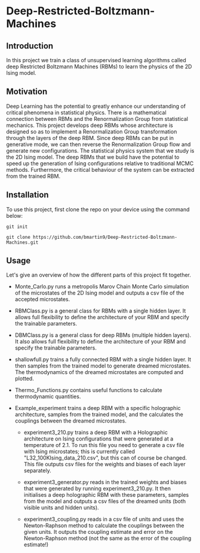 # Deep-Restricted-Boltzmann-Machines

## Introduction 

In this project we train a class of unsupervised learning algorithms called deep Restricted Boltzmann Machines (RBMs) to learn the physics of the 2D Ising model. 

## Motivation 

Deep Learning has the potential to greatly enhance our understanding of critical phenomena in statistical physics. There is a mathematical connection between 
RBMs and the Renormalization Group from statistical mechanics. This project develops deep RBMs whose architecture is designed so as to implement a Renormalization 
Group transformation through the layers of the deep RBM. Since deep RBMs can be put in generative mode, we can then reverse the Renormalization Group flow and 
generate new configurations. The statistical physics system that we study is the 2D Ising model. The deep RBMs that we build have the potential to speed up the
generation of Ising configurations relative to traditional MCMC methods. Furthermore, the critical behaviour of the system can be extracted from the trained RBM. 

## Installation 

To use this project, first clone the repo on your device using the command below:

```git init``` 

```git clone https://github.com/bmartin9/Deep-Restricted-Boltzmann-Machines.git``` 

## Usage 

Let's give an overview of how the different parts of this project fit together. 

* Monte_Carlo.py runs a metropolis Marov Chain Monte Carlo simulation of the microstates of the 2D Ising model and outputs a csv file of the accepted microstates.

* RBMClass.py is a general class for RBMs with a single hidden layer. It allows full flexibility to define the architecture of your RBM and specify the trainable parameters. 

* DBMClass.py is a general class for deep RBMs (multiple hidden layers). It also allows full flexibility to define the architecture of your RBM and specify the trainable parameters. 

* shallowfull.py trains a fully connected RBM with a single hidden layer. It then samples from the trained model to generate dreamed microstates. The thermodynamics of the dreamed microstates are computed
and plotted. 

* Thermo_Functions.py contains useful functions to calculate thermodynamic quantities. 

* Example_experiment trains a deep RBM with a specific holographic architecture, samples from the trained model, 
and the calculates the couplings between the dreamed microstates. 
  * experiment3_210.py trains a deep RBM with a Holographic architecture on Ising configurations that were generated at a temperature of 2.1. 
  To run this file you need to generate a csv file with Ising microstates; this is currently called "L32_100KIsing_data_210.csv", but this can of course be changed. 
  This file outputs csv files for the weights and biases of each layer separately.
  
  * experiment3_generator.py reads in the trained weights and biases that were generated by running experiment3_210.py. It then initialises a deep holographic RBM
  with these parameters, samples from the model and outputs a csv files of the dreamed units (both visible units and hidden units).
  
  * experiment3_coupling.py reads in a csv file of units and uses the Newton-Raphson method to calculate the couplings between the given units. It outputs 
  the coupling estimate and error on the Newton-Raphson method (not the same as the error of the coupling estimate!)
  


